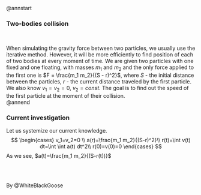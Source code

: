 @annstart

### Two-bodies collision

<br>

When simulating the gravity force between two particles, we usually use the iterative method. However, it will be more efficiently to find position of each of two bodies at every moment of time. We are given two particles with one fixed and one floating, with masses $m_1$ and $m_2$ and the only force applied to the first one is $F = \frac{m_1 m_2}{(S - r)^2}$, where $S$ - the initial distance between the particles, $r$ - the current distance traveled by the first particle. We also know $v_1 = v_2 = 0$, $v_2 = const$. The goal is to find out the speed of the first particle at the moment of their collision.<br>
@annend

### Current investigation
Let us systemize our current knowledge.
$$
\begin{cases}
v_1=v_2=0 \\
a(r)=\frac{m_1 m_2}{(S-r)^2}\\ 
r(t)=\int v(t) dt=\int \int a(t) dt^2\\
r(0)=v(0)=0
\end{cases}
$$
As we see, $a(t)=\frac{m_1 m_2}{(S-r(t))}$

<br>
<br>

By @WhiteBlackGoose